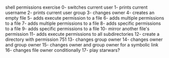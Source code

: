 shell permissions exercise
0- switches current user
1- prints current username
2- prints current user group
3- changes owner
4- creates an empty file
5- adds execute permission to a file
6- adds multiple permissions to a file
7- adds multiple permissions to a file
8- adds specific permissions to a file
9- adds specific permissions to a file
10- mirror another file's permission
11- adds execute permissions to all subdirectories
12- create a directory with permission 751
13- changes group owner 
14- changes owner and group owner
15- changes owner and group owner for a symbolic link
16- changes file owner conditionally
17- play starwars?
